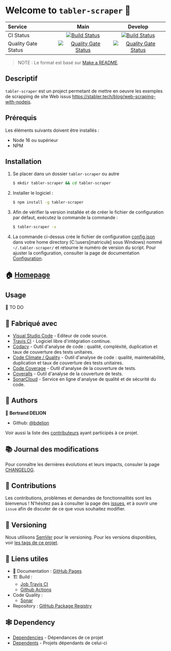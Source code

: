 # Welcome to `tabler-scraper` :wave:

| Service             | Main                               | Develop                            |
|:--------------------|:----------------------------------:|:----------------------------------:|
| CI Status           | [![Build Status][bmb]][bml]        | [![Build Status][bdb]][bdl]        |
| Quality Gate Status | [![Quality Gate Status][qmb]][qml] | [![Quality Gate Status][qdb]][qdl] |

> NOTE : Le format est basé sur [Make a README].

## Descriptif

`tabler-scraper` est un project permetant de mettre en oeuvre les exemples de scrapping de site Web issus https://stabler.tech/blog/web-scraping-with-nodejs.

## Prérequis

Les éléments suivants doivent être installés :

- Node 16 ou supérieur
- NPM

## Installation

1. Se placer dans un dossier `tabler-scraper` ou autre
   ```sh
   $ mkdir tabler-scraper && cd tabler-scraper
   ```
2. Installer le logiciel :
    ```sh
    $ npm install -g tabler-scraper
    ```
3. Afin de vérifier la version installée et de créer le fichier de configuration par défaut, exécutez la commande la commande :
    ```sh
    $ tabler-scraper -v
    ```
4. La commande ci-dessus crée le fichier de configuration [config.json] dans votre home directory (C:\users\[matricule] sous Windows) nommé `~/.tabler-scraper/` et retourne le numéro de version du script. Pour ajuster la configuration, consulter la page de documentation [Configuration].

## :house: [Homepage]

## Usage

:construction: TO DO

## :construction_worker: Fabriqué avec

- [Visual Studio Code] - Editeur de code source.
- [Travis CI] - Logiciel libre d'intégration continue.
- [Codacy] - Outil d'analyse de code : qualité, compléxité, duplication et taux de couverture des tests unitaires.
- [Code Climate / Quality] - Outil d'analyse de code : qualité, maintenabilité, duplication et taux de couverture des tests unitaires.
- [Code Coverage] - Outil d'analyse de la couverture de tests.
- [Coveralls] - Outil d'analyse de la couverture de tests.
- [SonarCloud] - Service en ligne d'analyse de qualité et de sécurité du code.

## :busts_in_silhouette: Authors

:bust_in_silhouette: **Bertrand DELION**

- Github: [@bdelion]

Voir aussi la liste des [contributeurs] ayant participés à ce projet.

## :books: Journal des modifications

Pour connaître les dernières évolutions et leurs impacts, consuler la page [CHANGELOG].

## :handshake: Contributions

Les contributions, problèmes et demandes de fonctionnalités sont les bienvenus !
N'hésitez pas à consulter la page des [issues], et à ouvrir une `issue` afin de discuter de ce que vous souhaitez modifier.

## :bookmark: Versioning

Nous utilisons [SemVer] pour le versioning. Pour les versions disponibles, voir [les tags de ce projet].

## :link: Liens utiles

- :pencil: Documentation : [GitHub Pages]
- :building_construction: Build :
  - [Job Travis CI]
  - [Github Actions]
- Code Quality :
  - [Sonar]
- Repository : [GitHub Package Registry]

## :spider_web: Dependency

- [Dependencies] - Dépendances de ce projet
- [Dependents] - Projets dépendants de celui-ci

<!-- liens -->
[bmb]: https://github.com/bdelion/tabler-scraper/actions/workflows/node.js.yml/badge.svg?branch=main "Jenkins main Build Status Icon"
[bml]: https://github.com/bdelion/tabler-scraper/actions/workflows/node.js.yml "Jenkins main Job"
[bdb]: https://github.com/bdelion/tabler-scraper/actions/workflows/node.js.yml/badge.svg?branch=develop "Jenkins develop Build Status Icon"
[bdl]: https://github.com/bdelion/tabler-scraper/actions/workflows/node.js.yml "Jenkins develop Job"
[qmb]: https://sonarcloud.io/api/project_badges/measure?project=bdelion_tabler-scraper&branch=main&metric=alert_status "Sonar main Quality Gate Status Badge"
[qml]: https://sonarcloud.io/summary/new_code?id=bdelion_tabler-scraper&branch=main "Sonar main Dashboard"
[qdb]: https://sonarcloud.io/api/project_badges/measure?project=bdelion_tabler-scraper&branch=develop&metric=alert_status "Sonar develop Quality Gate Status Badge"
[qdl]: https://sonarcloud.io/summary/new_code?id=bdelion_tabler-scraper&branch=develop "Sonar develop Dashboard"

[Make a README]: https://www.makeareadme.com/#template-1 "README Template et bonnes pratiques"

[config.json]: https://github.com/bdelion/tabler-scraper/blob/main/src/assets/config.json "Lien vers le fichier de configuration de référence"
[Configuration]: https://bdelion.github.io/tabler-scraper/Installation-&-configuration/Configuration "Documentation pour configurer tabler-scraper"
[Homepage]: https://github.com/bdelion/tabler-scraper/tree/main "Documentation pour configurer tabler-scraper"

[Visual Studio Code]: https://code.visualstudio.com/
[Travis CI]: https://travis-ci.com/
[Codacy]: https://www.codacy.com/
[Code Climate / Quality]: https://codeclimate.com/quality/
[Code Coverage]: https://codecov.io/
[Coveralls]: https://coveralls.io/
[SonarCloud]: https://sonarcloud.io/about

[@bdelion]: https://github.com/bdelion
[contributeurs]: https://github.com/bdelion/tabler-scraper/graphs/contributors "Liste des contributeurs au projet"

[CHANGELOG]: CHANGELOG.md "CHANGELOG du projet"

[issues]: https://github.com/bdelion/tabler-scraper/issues "Liste des issues ouvertes"

[SemVer]: https://semver.org/lang/fr/ "Bonnes pratique de la Gestion de Version"
[les tags de ce projet]: https://github.com/bdelion/tabler-scraper/tags "Liste des tags du projet"

[GitHub Pages]: https://bdelion.github.io/tabler-scraper/
[Job Travis CI]: https://travis-ci.com/bdelion/tabler-scraper "Job Travis du projet"
[Github Actions]: https://github.com/bdelion/tabler-scraper/actions "Workflows GitHub Actions du projet"
[Sonar]: https://sonarcloud.io/project/overview?id=bdelion_tabler-scraper "Dashboard Sonar du projet"
[GitHub Package Registry]: https://github.com/bdelion/tabler-scraper/packages

[Dependencies]: https://github.com/bdelion/tabler-scraper/network/dependencies
[Dependents]: https://github.com/bdelion/tabler-scraper/network/dependents
